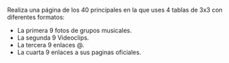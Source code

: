Realiza una página de los 40 principales en la que uses 4 tablas de 3x3 con diferentes formatos:
* La primera 9 fotos de grupos musicales.
* La segunda 9 Videoclips.
* La tercera 9 enlaces @.
* La cuarta 9 enlaces a sus paginas oficiales.